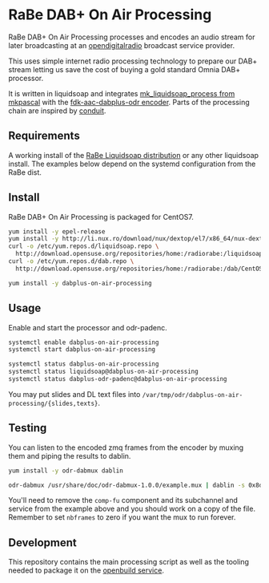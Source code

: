 RaBe DAB+ On Air Processing
===========================

RaBe DAB+ On Air Processing processes and encodes an audio stream for later broadcasting at an
[opendigitalradio](https://github.com/Opendigitalradio) broadcast service provider.

This uses simple internet radio processing technology to prepare
our DAB+ stream letting us save the cost of buying a gold standard
Omnia DAB+ processor.

It is written in liquidsoap and integrates [mk_liquidsoap_process from
mkpascal](https://github.com/mkpascal/mk_liquidsoap_processing) with
the [fdk-aac-dabplus-odr encoder](https://github.com/Opendigitalradio/fdk-aac-dabplus).
Parts of the processing chain are inspired by [conduit](https://github.com/JamesHarrison/conduit).

Requirements
------------

A working install of the [RaBe Liquidsoap distribution](http://build.opensuse.org/project/show/home:radiorabe:liquidsoap)
or any other liquidsoap install. The examples below depend on the systemd configuration from the RaBe dist.

Install
-------

RaBe DAB+ On Air Processing is packaged for CentOS7.

```bash
yum install -y epel-release
yum install -y http://li.nux.ro/download/nux/dextop/el7/x86_64/nux-dextop-release-0-5.el7.nux.noarch.rpm
curl -o /etc/yum.repos.d/liquidsoap.repo \
  http://download.opensuse.org/repositories/home:/radiorabe:/liquidsoap/CentOS_7/home:radiorabe:liquidsoap.repo
curl -o /etc/yum.repos.d/dab.repo \
  http://download.opensuse.org/repositories/home:/radiorabe:/dab/CentOS_7/home:radiorabe:dab.repo

yum install -y dabplus-on-air-processing
```

Usage
-----

Enable and start the processor and odr-padenc.

```bash
systemctl enable dabplus-on-air-processing
systemctl start dabplus-on-air-processing

systemctl status dabplus-on-air-processing
systemctl status liquidsoap@dabplus-on-air-processing
systemctl status dabplus-odr-padenc@dabplus-on-air-processing
```

You may put slides and DL text files into `/var/tmp/odr/dabplus-on-air-processing/{slides,texts}`.

Testing
-------

You can listen to the encoded zmq frames from the encoder by muxing them and piping the results to dablin.

```bash
yum install -y odr-dabmux dablin

odr-dabmux /usr/share/doc/odr-dabmux-1.0.0/example.mux | dablin -s 0x8dab
```

You'll need to remove the `comp-fu` component and its subchannel and service from the example above and you
should work on a copy of the file. Remember to set `nbframes` to zero if you want the mux to run forever.

Development
-----------

This repository contains the main processing script as well as the
tooling needed to package it on the [openbuild service](https://build.opensuse.org/project/show/home:radiorabe:dab).
